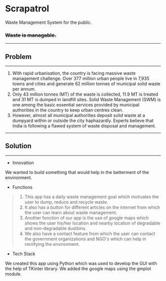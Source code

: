 # Scrapatrol
Waste Management System for the public.

### ~~Waste is managable.~~
---
## Problem
---

1. With rapid urbanisation, the country is facing massive waste management challenge. Over 377 million urban people live in 7,935 towns and cities and generate 62 million tonnes of municipal solid waste per annum. 
2. Only 43 million tonnes (MT) of the waste is collected, 11.9 MT is treated and 31 MT is dumped in landfill sites. Solid Waste Management (SWM) is one among the basic essential services provided by municipal authorities in the country to keep urban centres clean. 
3. However, almost all municipal authorities deposit solid waste at a dumpyard within or outside the city haphazardly. Experts believe that India is following a flawed system of waste disposal and management.

---
## Solution
---
- Innovation

We wanted to build something that would help in the betterment of the environment.

- Functions 

>1. This app has a daily waste management goal which motivates the user to dump, reduce and recycle waste.
>2. It also has a button for different articles on the internet from which the user can learn about waste management. 
>3. Another function of our app is the use of google maps which shows the user his/her location and nearby location of degradable and non-degradable dustbins.
>4. We also have a contact feature from which the user can contact the government organizations and NGO's which can help in rectifying the environment.

- Tech Stack

We created this app using Python which was used to develop the GUI with the help of TKinter library.
We added the google maps using the gmplot module. 
